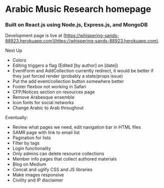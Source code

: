 # Arabic Music Research homepage

### Built on React.js using Node.js, Express.js, and MongoDB

Development page is live at [https://whispering-sands-88923.herokuapp.com](https://whispering-sands-88923.herokuapp.com).

Next Up
* Colors
* Editing triggers a flag (Edited [by author] on [date])
* EventForm and AddCollection currently redirect, it would be better if they just forced render (probably a state/props issue)
* Put the add event/collection button somewhere better
* Footer flexbox not working in Safari
* CFP/Notices section on resources page
* Remove Arabesque ensemble
* Icon fonts for social networks
* Change Arabic to Arab throughout


Eventually:
* Review what pages we need, edit navigation bar in HTML files
* SAMR page with link to email list
* Pagination for lists
* Filter by tags
* Login functionality
* Only admins can delete resource collections
* Member info pages that collect authored materials
* Blog on Medium
* Concat and uglify CSS and JS libraries
* Make images responsive
* Civility and IP disclaimer
